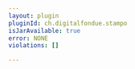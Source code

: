 ```yaml
---
layout: plugin
pluginId: ch.digitalfondue.stampo
isJarAvailable: true
error: NONE
violations: []

---
```

